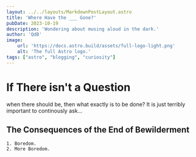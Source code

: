 ```yaml
---
layout: ../../layouts/MarkdownPostLayout.astro
title: 'Where Have the ___ Gone?'
pubDate: 2023-10-19
description: 'Wondering about musing aloud in the dark.'
author: 'QdB'
image:
    url: 'https://docs.astro.build/assets/full-logo-light.png'
    alt: 'The full Astro logo.'
tags: ["astro", "blogging", "curiosity"]
---
```


# If There isn't a Question

when there should be, then what exactly is to be done?  It is just terribly important to continously ask…

## The Consequences of the End of Bewilderment

    1. Boredom.
    2. More Boredom.
